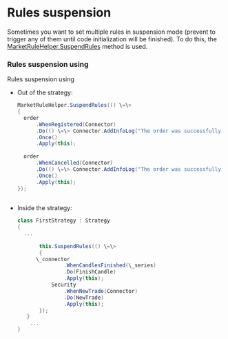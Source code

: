 # Rules suspension

Sometimes you want to set multiple rules in suspension mode (prevent to trigger any of them until code initialization will be finished). To do this, the [MarketRuleHelper.SuspendRules](../api/StockSharp.Algo.MarketRuleHelper.SuspendRules.html) method is used. 

### Rules suspension using

Rules suspension using

- Out of the strategy:

  ```cs
  MarketRuleHelper.SuspendRules(() \=\>	
  {
  	order
  		.WhenRegistered(Connector)
  		.Do(() \=\> Connector.AddInfoLog("The order was successfully registered."))
  		.Once()
  		.Apply(this);
  	
  	order
  		.WhenCancelled(Connector)
  		.Do(() \=\> Connector.AddInfoLog("The order was successfully cancelled."))
  		.Once()
  		.Apply(this);
  });
  							
  ```
- Inside the strategy:

  ```cs
  class FirstStrategy : Strategy
  {
  	...
  	
         this.SuspendRules(() \=\>
         {
  		\_connector
                 .WhenCandlesFinished(\_series)
                 .Do(FinishCandle)
                 .Apply(this);
             Security
                 .WhenNewTrade(Connector)
                 .Do(NewTrade)
                 .Apply(this);
         });
     }
      ...
  }
  							
  ```
